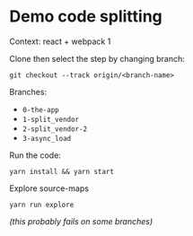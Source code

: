 # Demo code splitting

Context: react + webpack 1

Clone then select the step by changing branch:

`git checkout --track origin/<branch-name>`

Branches:

* `0-the-app`
* `1-split_vendor`
* `2-split_vendor-2`
* `3-async_load`

Run the code:

`yarn install && yarn start`

Explore source-maps

`yarn run explore`

_(this probably fails on some branches)_

